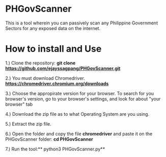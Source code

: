 # PHGovScanner
This is a tool wherein you can passively scan any Philippine Government Sectors for any exposed data on the internet.


# How to install and Use

1.) Clone the repository: <b> git clone https://github.com/ejayssagpang/PHGovScanner.git </b>

2.) You must download Chromedriver. **https://chromedriver.chromium.org/downloads**

3.) Choose the appropirate version for your browser. To search for you browser's version, go to your browser's settings, and look for about "your browser" tab

4.) Download the zip file as to what Operating System are you using.

5.) Extract the zip file.

6.) Open the folder and copy the file **chromedriver** and paste it on the PHGovScanner folder: **cd PHGovScanner** 

7.) Run the tool:** python3 PHGovScanner.py**

